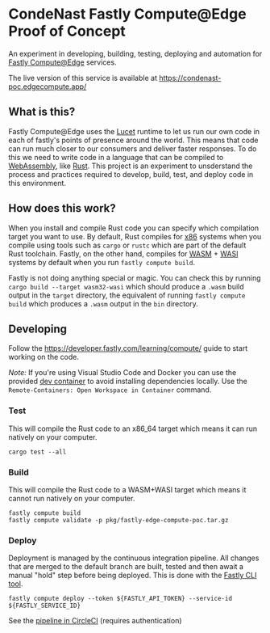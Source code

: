 # CondeNast Fastly Compute@Edge Proof of Concept

An experiment in developing, building, testing, deploying and automation for [Fastly Compute@Edge](https://www.fastly.com/products/edge-compute/serverless) services.

The live version of this service is available at
https://condenast-poc.edgecompute.app/

## What is this?

Fastly Compute@Edge uses the [Lucet](https://github.com/bytecodealliance/lucet) runtime to let us run our own code in each of fastly's points of presence around the world. This means that code can run much closer to our consumers and deliver faster responses. To do this we need to write code in a language that can be compiled to [WebAssembly](https://webassembly.org/), like [Rust](https://www.rust-lang.org/). This project is an experiment to unsderstand the process and practices required to develop, build, test, and deploy code in this environment.

## How does this work?

When you install and compile Rust code you can specify which compilation target you want to use. By default, Rust compiles for [x86](https://en.wikipedia.org/wiki/X86) systems when you compile using  tools such as `cargo` or `rustc` which are part of the default Rust toolchain. Fastly, on the other hand, compiles for [WASM](https://en.wikipedia.org/wiki/WebAssembly) + [WASI](https://en.wikipedia.org/wiki/WebAssembly#WASI) systems by default when you run `fastly compute build`.

Fastly is not doing anything special or magic. You can check this by running `cargo build --target wasm32-wasi` which should produce a `.wasm` build output in the `target` directory, the equivalent of running `fastly compute build` which produces a `.wasm` output in the `bin` directory.

## Developing

Follow the https://developer.fastly.com/learning/compute/ guide to start working on the code.

*Note:*
If you're using Visual Studio Code and Docker you can use the provided [dev container](https://code.visualstudio.com/docs/remote/containers) to avoid installing dependencies locally. Use the `Remote-Containers: Open Workspace in Container` command.

### Test
This will compile the Rust code to an x86_64 target which means it can run natively on your computer.
```
cargo test --all
```

### Build
This will compile the Rust code to a WASM+WASI target which means it cannot run natively on your computer.
```
fastly compute build
fastly compute validate -p pkg/fastly-edge-compute-poc.tar.gz
```

### Deploy
Deployment is managed by the continuous integration pipeline. All changes that are merged to the default branch are built, tested and then await a manual "hold" step before being deployed. This is done with the [Fastly CLI tool](https://developer.fastly.com/reference/cli/compute/deploy/).

```
fastly compute deploy --token ${FASTLY_API_TOKEN} --service-id ${FASTLY_SERVICE_ID}
```

See the [pipeline in CircleCI](https://circleci.deployment.cni.digital/gh/CondeNast/workflows/fastly-edge-compute-poc
) (requires authentication)
